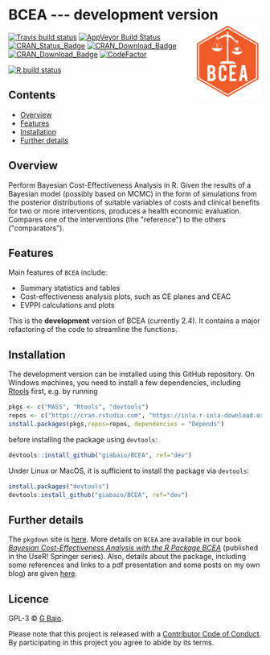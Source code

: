 # BCEA --- development version <img src="man/figures/logo.png" align="right" />

<!-- badges: start -->

[![Travis build status](https://travis-ci.com/n8thangreen/BCEA.svg?branch=dev)](https://travis-ci.com/n8thangreen/BCEA)
[![AppVeyor Build Status](https://img.shields.io/appveyor/ci/giabaio/BCEA/master.svg)](https://ci.appveyor.com/project/giabaio/BCEA) [![CRAN_Status_Badge](http://www.r-pkg.org/badges/version/BCEA)](https://cran.r-project.org/package=BCEA) [![CRAN_Download_Badge](http://cranlogs.r-pkg.org/badges/BCEA)](https://cran.r-project.org/package=BCEA)
[![CRAN_Download_Badge](http://cranlogs.r-pkg.org/badges/grand-total/BCEA?color=orange)](	)
[![CodeFactor](https://www.codefactor.io/repository/github/n8thangreen/bcea/badge)](https://www.codefactor.io/repository/github/n8thangreen/bcea)

[![R build status](https://github.com/n8thangreen/BCEA/workflows/R-CMD-check/badge.svg)](https://github.com/n8thangreen/BCEA/actions)
<!-- badges: end -->

## Contents

- [Overview](#introduction)
- [Features](#features)
- [Installation](#installation)
- [Further details](#further-details)

## Overview

Perform Bayesian Cost-Effectiveness Analysis in R.
Given the results of a Bayesian model (possibly based on MCMC) in the form of simulations from the posterior distributions of suitable variables of costs and clinical benefits for two or more interventions, produces a health economic evaluation. Compares one of the interventions (the "reference") to the others ("comparators").

## Features

Main features of `BCEA` include:

* Summary statistics and tables
* Cost-effectiveness analysis plots, such as CE planes and CEAC
* EVPPI calculations and plots

This is the **development** version of BCEA (currently 2.4). It contains a major refactoring of the code to streamline the functions.

## Installation
The development version can be installed using this GitHub repository. On Windows machines, you need to install a few dependencies, including [Rtools](https://cran.r-project.org/bin/windows/Rtools/) first, e.g. by running

```r
pkgs <- c("MASS", "Rtools", "devtools")
repos <- c("https://cran.rstudio.com", "https://inla.r-inla-download.org/R/stable") 
install.packages(pkgs,repos=repos, dependencies = "Depends")
```
before installing the package using `devtools`:

```r
devtools::install_github("giabaio/BCEA", ref="dev")
```
Under Linux or MacOS, it is sufficient to install the package via `devtools`:

```r
install.packages("devtools")
devtools:install_github("giabaio/BCEA", ref="dev")
```

## Further details
The `pkgdown` site is [here](https://n8thangreen.github.io/BCEA/).
More details on `BCEA` are available in our book [_Bayesian Cost-Effectiveness Analysis with the R Package BCEA_](http://www.statistica.it/gianluca/book/bcea/) (published in the UseR! Springer series). Also, details about the package, including some references and links to a pdf presentation and some posts on my own blog) are given [here](http://www.statistica.it/gianluca/software/bcea/).

## Licence
GPL-3 © [G Baio](https://github.com/giabaio).

Please note that this project is released with a [Contributor Code of Conduct](CONDUCT.md). By participating in this project you agree to abide by its terms.
